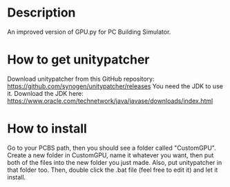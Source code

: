 # Description
An improved version of GPU.py for PC Building Simulator.
# How to get unitypatcher
Download unitypatcher from this GitHub repository: https://github.com/synogen/unitypatcher/releases
You need the JDK to use it. Download the JDK here: https://www.oracle.com/technetwork/java/javase/downloads/index.html
# How to install
Go to your PCBS path, then you should see a folder called "CustomGPU".
Create a new folder in CustomGPU, name it whatever you want, then put
both of the files into the new folder you just made. Also, put
unitypatcher in that folder too.
Then, double click the .bat file (feel free to edit it) and let it install.
